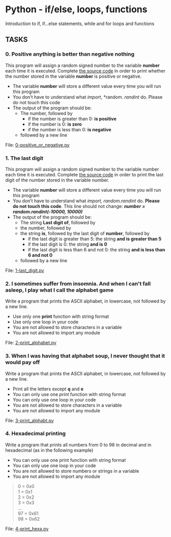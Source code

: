 # Python - if/else, loops, functions

Introduction to if, if...else statements, while and for loops and functions

## TASKS

### 0. Positive anything is better than negative nothing

This program will assign a random signed number to the variable **number** each time it is executed. Complete [the source code](https://github.com/hs-hq/0x01.py/blob/main/0-positive_or_negative_py) in order to print whether the number stored in the variable **number** is positive or negative.  

- The variable **number** will store a different value every time you will run this program
- You don’t have to understand what *import*, *random. *randint* do. Please do not touch this code
- The output of the program should be:
  - The number, followed by
    - if the number is greater than 0: **is positive**
    - if the number is 0: **is zero**
    - if the number is less than 0: **is negative**  
  - followed by a new line

File: [0-positive_or_negative.py](https://github.com/Entwoane/holbertonschool-higher_level_programming/blob/main/python-if_else_loops_functions/0-positive_or_negative.py)

### 1. The last digit
This program will assign a random signed number to the variable number each time it is executed. Complete [the source code](https://github.com/hs-hq/0x01.py/blob/main/1-last_digit_py) in order to print the last digit of the number stored in the variable number.

- The variable **number** will store a different value every time you will run this program
- You don’t have to understand what *import, random.randint* do. **Please do not touch this code**. This line should not change: ***number = random.randint(-10000, 10000)***
- The output of the program should be:
  - The string **Last digit of**, followed by
  - the number, followed by  
  - the string **is**, followed by the last digit of **number**, followed by  
    - if the last digit is greater than 5: the string **and is greater than 5**
    - if the last digit is 0: the string **and is 0**
    - if the last digit is less than 6 and not 0: the string **and is less than 6 and not 0**
  - followed by a new line

File: [1-last_digit.py](https://github.com/Entwoane/holbertonschool-higher_level_programming/blob/main/python-if_else_loops_functions/1-last_digit.py)

### 2. I sometimes suffer from insomnia. And when I can't fall asleep, I play what I call the alphabet game

Write a program that prints the ASCII alphabet, in lowercase, not followed by a new line.

- Use only one **print** function with string format
- Use only one loop in your code
- You are not allowed to store characters in a variable
- You are not allowed to import any module

File: [2-print_alphabet.py](https://github.com/Entwoane/holbertonschool-higher_level_programming/blob/main/python-if_else_loops_functions/2-print_alphabet.py)


### 3. When I was having that alphabet soup, I never thought that it would pay off

Write a program that prints the ASCII alphabet, in lowercase, not followed by a new line.  

- Print all the letters except **q** and **e**
- You can only use one *print* function with string format
- You can only use one loop in your code
- You are not allowed to store characters in a variable
- You are not allowed to import any module

File: [3-print_alphabt.py](https://github.com/Entwoane/holbertonschool-higher_level_programming/blob/main/python-if_else_loops_functions/3-print_alphabt.py)

### 4. Hexadecimal printing

Write a program that prints all numbers from 0 to 98 in decimal and in hexadecimal (as in the following example)

- You can only use one print function with string format
- You can only use one loop in your code
- You are not allowed to store numbers or strings in a variable
- You are not allowed to import any module

> 0 = 0x0  
> 1 = 0x1  
> 2 = 0x2  
> 3 = 0x3  
> ...  
> 97 = 0x61  
> 98 = 0x62  

File: [4-print_hexa.py](https://github.com/Entwoane/holbertonschool-higher_level_programming/blob/main/python-if_else_loops_functions/4-print_hexa.py)
